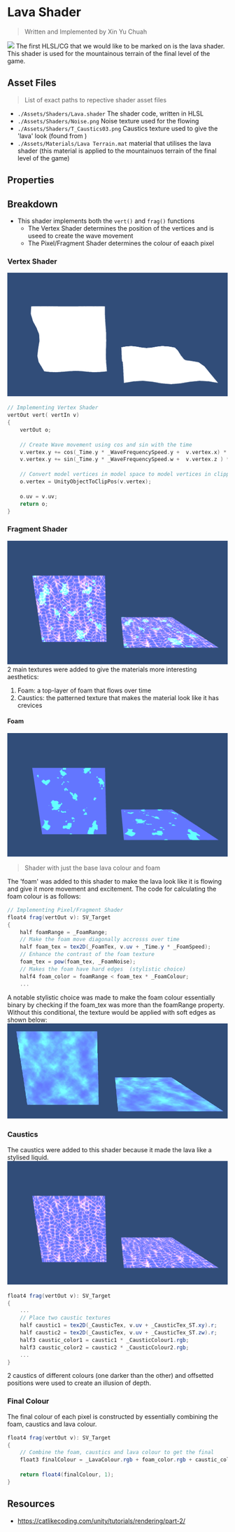 # Lava Shader
> Written and Implemented by Xin Yu Chuah

![](lava-shader-demo.gif)
The first HLSL/CG that we would like to be marked on is the lava shader. This shader is used for the mountainous terrain of the final level of the game.

<TODO screenshot or gif of shader in gameplay>

## Asset Files
> List of exact paths to repective shader asset files
* `./Assets/Shaders/Lava.shader` The shader code, written in HLSL
* `./Assets/Shaders/Noise.png` Noise texture used for the flowing 
* `./Assets/Shaders/T_Caustics03.png` Caustics texture used to give the 'lava' look (found from <TODO insert link>)
* `./Assets/Materials/Lava Terrain.mat` material that utilises the lava shader (this material is applied to the mountainuos terrain of the final level of the game)

## Properties


## Breakdown
* This shader implements both the `vert()` and `frag()` functions
  * The Vertex Shader determines the position of the vertices and is useed to create the wave movement
  * The Pixel/Fragment Shader determines the colour of eaach pixel

### Vertex Shader
![](lava-shader-vert.gif)
```c
// Implementing Vertex Shader
vertOut vert( vertIn v)
{
    vertOut o;

    // Create Wave movement using cos and sin with the time
    v.vertex.y += cos(_Time.y * _WaveFrequencySpeed.y +  v.vertex.x) * _WaveFrequencySpeed.x;
    v.vertex.y += sin(_Time.y * _WaveFrequencySpeed.w +  v.vertex.z ) * _WaveFrequencySpeed.z;

    // Convert model vertices in model space to model vertices in clipping space
    o.vertex = UnityObjectToClipPos(v.vertex);

    o.uv = v.uv;
    return o;
}
```

### Fragment Shader
![](lava-shader-frag.gif)
2 main textures were added to give the materials more interesting aesthetics:
  1. Foam: a top-layer of foam that flows over time
  2. Caustics: the patterned texture that makes the material look like it has crevices

#### Foam
![](lava-shader-foam.gif)
> Shader with just the base lava colour and foam

The 'foam' was added to this shader to make the lava look like it is flowing and give it more movement and excitement. The code for calculating the foam colour is as follows:
```c#
// Implementing Pixel/Fragment Shader
float4 frag(vertOut v): SV_Target
{
    half foamRange = _FoamRange;
    // Make the foam move diagonally accrosss over time
    half foam_tex = tex2D(_FoamTex, v.uv + _Time.y * _FoamSpeed);
    // Enhance the contrast of the foam texture
    foam_tex = pow(foam_tex, _FoamNoise);
    // Makes the foam have hard edges  (stylistic choice)
    half4 foam_color = foamRange < foam_tex * _FoamColour;
    ...
```
A notable stylistic choice was made to make the foam colour essentially binary by checking if the foam_tex was more than the foamRange property. Without this conditional, the texture would be applied with soft edges as shown below:
![](lava-shader-foam-noise.png)

### Caustics
The caustics were added to this shader because it made the lava like a stylised liquid.
![](lava-shader-caustics.gif)

```c#
float4 frag(vertOut v): SV_Target
{
    ...
    // Place two caustic textures
    half caustic1 = tex2D(_CausticTex, v.uv + _CausticTex_ST.xy).r;
    half caustic2 = tex2D(_CausticTex, v.uv + _CausticTex_ST.zw).r;
    half3 caustic_color1 = caustic1 * _CausticColour1.rgb;
    half3 caustic_color2 = caustic2 * _CausticColour2.rgb;
    ...
}
```
2 caustics of different colours (one darker than the other) and offsetted positions were used to create an illusion of depth.

### Final Colour
The final colour  of each pixel is constructed by essentially combining the foam, caustics and lava colour.
```c#
float4 frag(vertOut v): SV_Target
{
    // Combine the foam, caustics and lava colour to get the final
    float3 finalColour = _LavaColour.rgb + foam_color.rgb + caustic_color1+ caustic_color2;

    return float4(finalColour, 1);
}
```


## Resources
* https://catlikecoding.com/unity/tutorials/rendering/part-2/
